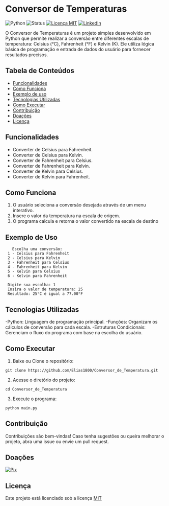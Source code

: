# Conversor de Temperaturas 
![Python](https://img.shields.io/badge/python-3.10%2B-brightgreen)
![Status](https://img.shields.io/badge/status-Concluído-red)
[![Licença MIT](https://img.shields.io/badge/licença-MIT-yellow)](LICENSE)
[![LinkedIn](https://img.shields.io/badge/LinkedIn-Perfil-blue?style=flat&logo=linkedin&logoColor=white)](https://www.linkedin.com/in/elias-barbosa-367280282)

O Conversor de Temperaturas é um projeto simples desenvolvido em Python que permite realizar a conversão entre diferentes escalas de temperatura: Celsius (°C), Fahrenheit (°F) e Kelvin (K). Ele utiliza lógica básica de programação e entrada de dados do usuário para fornecer resultados precisos.

## Tabela de Conteúdos
- [Funcionalidades](#funcionalidades)
- [Como Funciona](#como-funciona)
- [Exemplo de uso](#exemplo-de-uso)
- [Tecnologias Utilizadas](#tecnologias-utilizadas)
- [Como Executar](#como-executar)
- [Contribuição](#contribuição)
- [Doações](#doações)
- [Licença](#licença)

## Funcionalidades
- Converter de Celsius para Fahrenheit.
- Converter de Celsius para Kelvin.
- Converter de Fahrenheit para Celsius.
- Converter de Fahrenheit para Kelvin.
- Converter de Kelvin para Celsius.
- Converter de Kelvin para Fahrenheit.
    
## Como Funciona

1. O usuário seleciona a conversão desejada através de um menu interativo.
2. Insere o valor da temperatura na escala de origem. 
3. O programa calcula e retorna o valor convertido na escala de destino

## Exemplo de Uso
  ```
     Escolha uma conversão:
   1 - Celsius para Fahrenheit
   2 - Celsius para Kelvin
   3 - Fahrenheit para Celsius
   4 - Fahrenheit para Kelvin
   5 - Kelvin para Celsius
   6 - Kelvin para Fahrenheit
   
   Digite sua escolha: 1
   Insira o valor de temperatura: 25
   Resultado: 25°C é igual a 77.00°F
  ```
## Tecnologias Utilizadas
-Python: Linguagem de programação principal.
-Funções: Organizam os cálculos de conversão para cada escala.
-Estruturas Condicionais: Gerenciam o fluxo do programa com base na escolha do usuário.

## Como Executar
1. Baixe ou Clone o repositório:
  ```
  git clone https://github.com/Elias1800/Conversor_de_Temperatura.git
  ```
2. Acesse o diretório do projeto:
  ```
  cd Conversor_de_Temperatura
  ```
3. Execute o programa:
  ```
  python main.py
  ```
## Contribuição

Contribuições são bem-vindas!
Caso tenha sugestões ou queira melhorar o projeto, abra uma issue ou envie um pull request.

## Doações

[![Pix](https://img.shields.io/badge/Pix-Doar-brightgreen)](https://www.gerarpix.com.br/pix?code=tlpz7ucJKhsT8J66PCY4QMjgMgv1FhI_y1AzihkZZUtR6pIvgHYauJVeDaATZSsJr9YN_Fr7gge56mrDYGj5a0smqKwZnkbIkeFdciok1h4rOynFHErOTSK9Eehn2-gFxb8Pvl79HCuhyEDj43M1sEuAcMTZCh45Yiym176CJACyhpMdaEgaiQexnpyZzie9umerRzFhCidaqaGSlD1XZc3JTckhIiqwu63IqIl6tKd93u_ocW_wb_yslzg_Qeq3aZ8)

## **Licença**
Este projeto está licenciado sob a licença [MIT](LICENSE)

